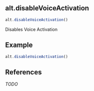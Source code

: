 [//]: # (version=ef5e5dfd63d9f0b4ebfb23901f5c4ce4fa5d0d74a103d1b74cb7e1f01ed0738b)

## alt.disableVoiceActivation

```js
alt.disableVoiceActivation()
```

Disables Voice Activation



## Example

```js
alt.disableVoiceActivation()
```

## References

*TODO*